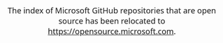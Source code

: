 <!DOCTYPE html>
<html>
  <head>
    <title>PERCUBAAN GIT</title>
    <link rel="shortcut icon" href="//www.microsoft.com/favicon.ico?v2" />
    <meta http-equiv="refresh" content="2;url=https://opensource.microsoft.com" />
    <meta charset="UTF-8">
    <script type="text/javascript">
      location.href = 'https://opensource.microsoft.com';
    </script>
  </head>
  <body>
    <p style="font-family:'Segoe UI', Tahoma, Geneva, Verdana, sans-serif;font-size:18px;text-align:center">
      The index of Microsoft GitHub repositories that are open source
      has been relocated to <a href="https://opensource.microsoft.com">https://opensource.microsoft.com</a>.
    </p>
  </body>
</html>
